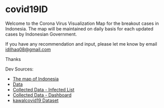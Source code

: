 # covid19ID

Welcome to the Corona Virus Visualization Map for the breakout cases in Indonesia. The map will be maintained on daily basis for each updated cases by Indonesian Government.

If you have any recommendation and input, please let me know by email idilhaq08@gmail.com

Thanks

Dev Sources:
* [The map of Indonesia](https://jsfiddle.net/gh/get/library/pure/highslide-software/highcharts.com/tree/master/samples/mapdata/countries/id/id-all)
* [Data](https://infeksiemerging.kemkes.go.id/)
* [Collected Data - Infected List](https://docs.google.com/spreadsheets/d/e/2PACX-1vQw8mTbcVOX_Yyb6tXP7m851FSIDIP3pfuLAcmbfnlCNXBvevLcUUN6ooW6Wc5Egb0wmdpLSLtceC7k/pubhtml?gid=0&single=true)
* [Collected Data - Dashboard](https://docs.google.com/spreadsheets/d/e/2PACX-1vQw8mTbcVOX_Yyb6tXP7m851FSIDIP3pfuLAcmbfnlCNXBvevLcUUN6ooW6Wc5Egb0wmdpLSLtceC7k/pubhtml?gid=601805410&single=true)
* [kawalcovid19 Dataset](https://docs.google.com/spreadsheets/d/1ma1T9hWbec1pXlwZ89WakRk-OfVUQZsOCFl4FwZxzVw/edit#gid=0)
